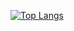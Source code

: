[![Top Langs](https://github-readme-stats.vercel.app/api?username=vermorag&count_private=true&show_icons=true&theme=algolia)](https://github.com/vermorag)
